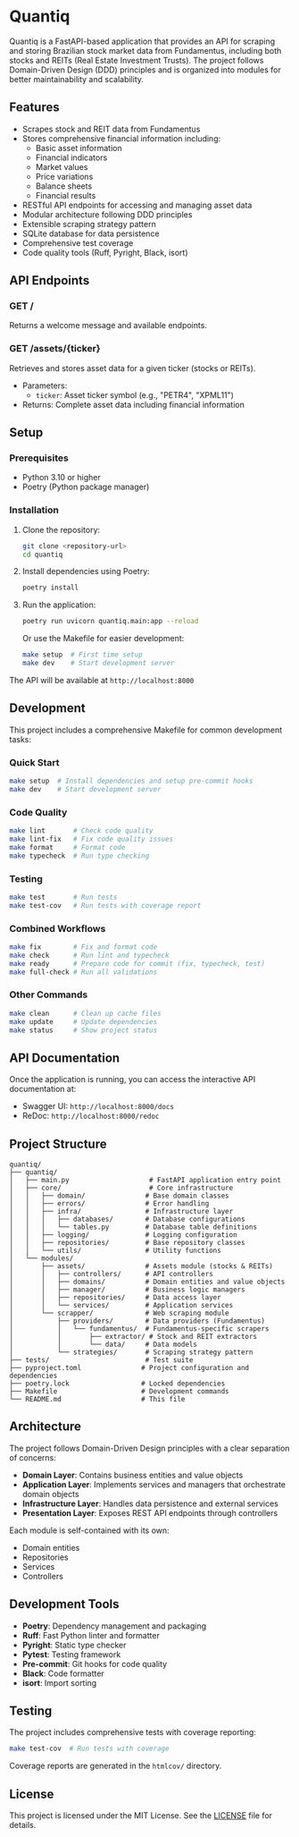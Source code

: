 # Quantiq

Quantiq is a FastAPI-based application that provides an API for scraping and storing Brazilian stock market data from Fundamentus, including both stocks and REITs (Real Estate Investment Trusts). The project follows Domain-Driven Design (DDD) principles and is organized into modules for better maintainability and scalability.

## Features

- Scrapes stock and REIT data from Fundamentus
- Stores comprehensive financial information including:
  - Basic asset information
  - Financial indicators
  - Market values
  - Price variations
  - Balance sheets
  - Financial results
- RESTful API endpoints for accessing and managing asset data
- Modular architecture following DDD principles
- Extensible scraping strategy pattern
- SQLite database for data persistence
- Comprehensive test coverage
- Code quality tools (Ruff, Pyright, Black, isort)

## API Endpoints

### GET /
Returns a welcome message and available endpoints.

### GET /assets/{ticker}
Retrieves and stores asset data for a given ticker (stocks or REITs).
- Parameters:
  - `ticker`: Asset ticker symbol (e.g., "PETR4", "XPML11")
- Returns: Complete asset data including financial information

## Setup

### Prerequisites
- Python 3.10 or higher
- Poetry (Python package manager)

### Installation

1. Clone the repository:
   ```bash
   git clone <repository-url>
   cd quantiq
   ```

2. Install dependencies using Poetry:
   ```bash
   poetry install
   ```

3. Run the application:
   ```bash
   poetry run uvicorn quantiq.main:app --reload
   ```

   Or use the Makefile for easier development:
   ```bash
   make setup  # First time setup
   make dev    # Start development server
   ```

The API will be available at `http://localhost:8000`

## Development

This project includes a comprehensive Makefile for common development tasks:

### Quick Start
```bash
make setup  # Install dependencies and setup pre-commit hooks
make dev    # Start development server
```

### Code Quality
```bash
make lint       # Check code quality
make lint-fix   # Fix code quality issues
make format     # Format code
make typecheck  # Run type checking
```

### Testing
```bash
make test       # Run tests
make test-cov   # Run tests with coverage report
```

### Combined Workflows
```bash
make fix        # Fix and format code
make check      # Run lint and typecheck
make ready      # Prepare code for commit (fix, typecheck, test)
make full-check # Run all validations
```

### Other Commands
```bash
make clean      # Clean up cache files
make update     # Update dependencies
make status     # Show project status
```

## API Documentation

Once the application is running, you can access the interactive API documentation at:
- Swagger UI: `http://localhost:8000/docs`
- ReDoc: `http://localhost:8000/redoc`

## Project Structure

```
quantiq/
├── quantiq/
│   ├── main.py                    # FastAPI application entry point
│   ├── core/                      # Core infrastructure
│   │   ├── domain/               # Base domain classes
│   │   ├── errors/               # Error handling
│   │   ├── infra/                # Infrastructure layer
│   │   │   ├── databases/        # Database configurations
│   │   │   └── tables.py         # Database table definitions
│   │   ├── logging/              # Logging configuration
│   │   ├── repositories/         # Base repository classes
│   │   └── utils/                # Utility functions
│   └── modules/
│       ├── assets/               # Assets module (stocks & REITs)
│       │   ├── controllers/      # API controllers
│       │   ├── domains/          # Domain entities and value objects
│       │   ├── manager/          # Business logic managers
│       │   ├── repositories/     # Data access layer
│       │   └── services/         # Application services
│       └── scrapper/             # Web scraping module
│           ├── providers/        # Data providers (Fundamentus)
│           │   └── fundamentus/  # Fundamentus-specific scrapers
│           │       ├── extractor/ # Stock and REIT extractors
│           │       └── data/     # Data models
│           └── strategies/       # Scraping strategy pattern
├── tests/                        # Test suite
├── pyproject.toml               # Project configuration and dependencies
├── poetry.lock                  # Locked dependencies
├── Makefile                     # Development commands
└── README.md                    # This file
```

## Architecture

The project follows Domain-Driven Design principles with a clear separation of concerns:

- **Domain Layer**: Contains business entities and value objects
- **Application Layer**: Implements services and managers that orchestrate domain objects
- **Infrastructure Layer**: Handles data persistence and external services
- **Presentation Layer**: Exposes REST API endpoints through controllers

Each module is self-contained with its own:
- Domain entities
- Repositories
- Services
- Controllers

## Development Tools

- **Poetry**: Dependency management and packaging
- **Ruff**: Fast Python linter and formatter
- **Pyright**: Static type checker
- **Pytest**: Testing framework
- **Pre-commit**: Git hooks for code quality
- **Black**: Code formatter
- **isort**: Import sorting

## Testing

The project includes comprehensive tests with coverage reporting:

```bash
make test-cov  # Run tests with coverage
```

Coverage reports are generated in the `htmlcov/` directory.

## License

This project is licensed under the MIT License. See the [LICENSE](LICENSE) file for details.
